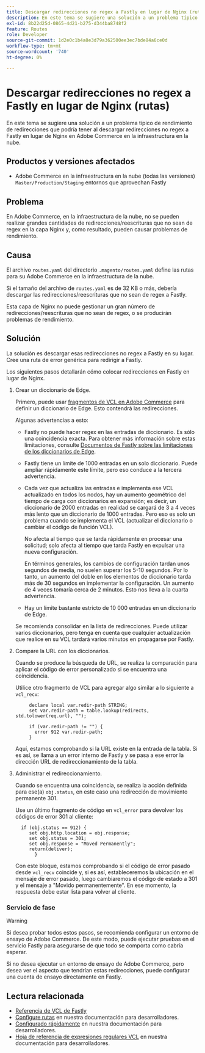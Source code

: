 ```yaml
---
title: Descargar redirecciones no regex a Fastly en lugar de Nginx (rutas)
description: En este tema se sugiere una solución a un problema típico de rendimiento de redirecciones que podría tener al descargar redirecciones no regex a Fastly en lugar de Nginx en Adobe Commerce en la infraestructura en la nube.
exl-id: 8b22d25d-0865-4d21-b275-d344ba8748f2
feature: Routes
role: Developer
source-git-commit: 1d2e0c1b4a8e3d79a362500ee3ec7bde84a6ce0d
workflow-type: tm+mt
source-wordcount: '740'
ht-degree: 0%

---
```


# Descargar redirecciones no regex a Fastly en lugar de Nginx (rutas)

En este tema se sugiere una solución a un problema típico de rendimiento de redirecciones que podría tener al descargar redirecciones no regex a Fastly en lugar de Nginx en Adobe Commerce en la infraestructura en la nube.

## Productos y versiones afectados

* Adobe Commerce en la infraestructura en la nube (todas las versiones) `Master/Production/Staging` entornos que aprovechan Fastly

## Problema

En Adobe Commerce, en la infraestructura de la nube, no se pueden realizar grandes cantidades de redirecciones/reescrituras que no sean de regex en la capa Nginx y, como resultado, pueden causar problemas de rendimiento.

## Causa

El archivo `routes.yaml` del directorio `.magento/routes.yaml` define las rutas para su Adobe Commerce en la infraestructura de la nube.

Si el tamaño del archivo de `routes.yaml` es de 32 KB o más, debería descargar las redirecciones/reescrituras que no sean de regex a Fastly.

Esta capa de Nginx no puede gestionar un gran número de redirecciones/reescrituras que no sean de regex, o se producirán problemas de rendimiento.

## Solución

La solución es descargar esas redirecciones no regex a Fastly en su lugar. Cree una ruta de error genérica para redirigir a Fastly.

Los siguientes pasos detallarán cómo colocar redirecciones en Fastly en lugar de Nginx.

1. Crear un diccionario de Edge.

   Primero, puede usar [fragmentos de VCL en Adobe Commerce](/docs/commerce-cloud-service/user-guide/cdn/custom-vcl-snippets/fastly-vcl-custom-snippets.html) para definir un diccionario de Edge. Esto contendrá las redirecciones.

   Algunas advertencias a esto:

   * Fastly no puede hacer regex en las entradas de diccionario. Es sólo una coincidencia exacta. Para obtener más información sobre estas limitaciones, consulte [Documentos de Fastly sobre las limitaciones de los diccionarios de Edge](https://docs.fastly.com/guides/edge-dictionaries/about-edge-dictionaries#limitations-and-considerations).
   * Fastly tiene un límite de 1000 entradas en un solo diccionario. Puede ampliar rápidamente este límite, pero eso conduce a la tercera advertencia.
   * Cada vez que actualiza las entradas e implementa ese VCL actualizado en todos los nodos, hay un aumento geométrico del tiempo de carga con diccionarios en expansión; es decir, un diccionario de 2000 entradas en realidad se cargará de 3 a 4 veces más lento que un diccionario de 1000 entradas. Pero eso es solo un problema cuando se implementa el VCL (actualizar el diccionario o cambiar el código de función VCL).

     No afecta al tiempo que se tarda rápidamente en procesar una solicitud; solo afecta al tiempo que tarda Fastly en expulsar una nueva configuración.

     En términos generales, los cambios de configuración tardan unos segundos de media, no suelen superar los 5-10 segundos. Por lo tanto, un aumento del doble en los elementos de diccionario tarda más de 30 segundos en implementar la configuración. Un aumento de 4 veces tomaría cerca de 2 minutos. Esto nos lleva a la cuarta advertencia.

   * Hay un límite bastante estricto de 10 000 entradas en un diccionario de Edge.

   Se recomienda consolidar en la lista de redirecciones. Puede utilizar varios diccionarios, pero tenga en cuenta que cualquier actualización que realice en su VCL tardará varios minutos en propagarse por Fastly.

1. Compare la URL con los diccionarios.

   Cuando se produce la búsqueda de URL, se realiza la comparación para aplicar el código de error personalizado si se encuentra una coincidencia.

   Utilice otro fragmento de VCL para agregar algo similar a lo siguiente a `vcl_recv`:

   ```
        declare local var.redir-path STRING;
        set var.redir-path = table.lookup(redirects, std.tolower(req.url), "");
   
        if (var.redir-path != "") {
          error 912 var.redir-path;
        }
   ```

   Aquí, estamos comprobando si la URL existe en la entrada de la tabla. Si es así, se llama a un error interno de Fastly y se pasa a ese error la dirección URL de redireccionamiento de la tabla.

1. Administrar el redireccionamiento.

   Cuando se encuentra una coincidencia, se realiza la acción definida para ese(a) `obj.status`, en este caso una redirección de movimiento permanente 301.

   Use un último fragmento de código en `vcl_error` para devolver los códigos de error 301 al cliente:

   ```
     if (obj.status == 912) {
        set obj.http.location = obj.response;
        set obj.status = 301;
        set obj.response = "Moved Permanently";
        return(deliver);
          }
   ```

   Con este bloque, estamos comprobando si el código de error pasado desde `vcl_recv` coincide y, si es así, estableceremos la ubicación en el mensaje de error pasado, luego cambiaremos el código de estado a 301 y el mensaje a &quot;Movido permanentemente&quot;. En ese momento, la respuesta debe estar lista para volver al cliente.

### Servicio de fase

>[!WARNING]
>
>Si desea probar todos estos pasos, se recomienda configurar un entorno de ensayo de Adobe Commerce. De este modo, puede ejecutar pruebas en el servicio Fastly para asegurarse de que todo se comporta como cabría esperar.

Si no desea ejecutar un entorno de ensayo de Adobe Commerce, pero desea ver el aspecto que tendrían estas redirecciones, puede configurar una cuenta de ensayo directamente en Fastly.

## Lectura relacionada

* [Referencia de VCL de Fastly](https://docs.fastly.com/vcl/)
* [Configure rutas](/docs/commerce-cloud-service/user-guide/configure/routes/routes-yaml.html) en nuestra documentación para desarrolladores.
* [Configurado rápidamente](/docs/commerce-cloud-service/user-guide/cdn/setup-fastly/fastly-configuration.html) en nuestra documentación para desarrolladores.
* [Hoja de referencia de expresiones regulares VCL](https://docs.fastly.com/en/guides/vcl-regular-expression-cheat-sheet) en nuestra documentación para desarrolladores.
